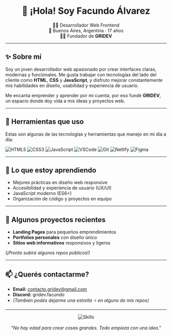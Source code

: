 <h1 align="center">🚀 ¡Hola! Soy Facundo Álvarez</h1>
<p align="center">
  🧑‍💻 Desarrollador Web Frontend <br>
  📍 Buenos Aires, Argentina · 17 años <br>
  👨‍💼 Fundador de <b>GRIDEV</b>
</p>

---

## ✨ Sobre mí

Soy un joven desarrollador web apasionado por crear interfaces claras, modernas y funcionales. Me gusta trabajar con tecnologías del lado del cliente como **HTML**, **CSS** y **JavaScript**, y disfruto mejorar constantemente mis habilidades en diseño, usabilidad y experiencia de usuario.

Me encanta emprender y aprender por mi cuenta, por eso fundé **GRIDEV**, un espacio donde doy vida a mis ideas y proyectos web.

---

## 🧰 Herramientas que uso

Estas son algunas de las tecnologías y herramientas que manejo en mi día a día:

![HTML5](https://img.shields.io/badge/HTML5-E34F26?style=flat&logo=html5&logoColor=white)
![CSS3](https://img.shields.io/badge/CSS3-1572B6?style=flat&logo=css3&logoColor=white)
![JavaScript](https://img.shields.io/badge/JavaScript-F7DF1E?style=flat&logo=javascript&logoColor=black)
![VSCode](https://img.shields.io/badge/VS%20Code-007ACC?style=flat&logo=visual-studio-code&logoColor=white)
![Git](https://img.shields.io/badge/Git-F05032?style=flat&logo=git&logoColor=white)
![Netlify](https://img.shields.io/badge/Netlify-00C7B7?style=flat&logo=netlify&logoColor=white)
![Figma](https://img.shields.io/badge/Figma-F24E1E?style=flat&logo=figma&logoColor=white)

---

## 🧪 Lo que estoy aprendiendo

- Mejores prácticas en diseño web responsive
- Accesibilidad y experiencia de usuario (UX/UI)
- JavaScript moderno (ES6+)
- Organización de código y proyectos en equipo

---

## 📁 Algunos proyectos recientes

- **Landing Pages** para pequeños emprendimientos
- **Portfolios personales** con diseño único
- **Sitios web informativos** responsivos y ligeros

*(¡Pronto subiré algunos repos públicos!)*

---

## 📫 ¿Querés contactarme?

- **Email:** contacto.gridev@gmail.com  
- **Discord:** gridev.facundo  
- *(También podés dejarme una estrella ⭐ en alguno de mis repos)*

---

<p align="center">
  <img src="https://skillicons.dev/icons?i=html,css,js,git,vscode,netlify,figma" alt="Skills" />
  <br><br>
  <i>"No hay edad para crear cosas grandes. Todo empieza con una idea."</i>
</p>

